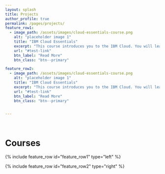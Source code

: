 ```yaml
---
layout: splash
title: Projects
author_profile: true
permalink: /pages/projects/
feature_row1:
  - image_path: /assets/images/cloud-essentials-course.png
    alt: "placeholder image 1"
    title: "IBM Cloud Essentials"
    excerpt: "This course introduces you to the IBM Cloud. You will learn about the many offerings and services on IBM Cloud that make it the most open and secure public cloud for developers and enterprises."
    url: "#test-link"
    btn_label: "Read More"
    btn_class: "btn--primary"

feature_row2:
  - image_path: /assets/images/cloud-essentials-course.png
    alt: "placeholder image 1"
    title: "IBM Cloud Essentials"
    excerpt: "This course introduces you to the IBM Cloud. You will learn about the many offerings and services on IBM Cloud that make it the most open and secure public cloud for developers and enterprises."
    url: "#test-link"
    btn_label: "Read More"
    btn_class: "btn--primary"


---
```

<br>
<h1>Courses</h1>

{% include feature_row id="feature_row1" type="left" %}


{% include feature_row id="feature_row2" type="right" %}



